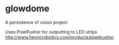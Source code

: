 # glowdome
A persistence of vision project

Uses PixelPusher for outputting to LED strips
http://www.heroicrobotics.com/products/pixelpusher

